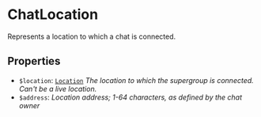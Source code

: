 # ChatLocation	

Represents a location to which a chat is connected.	

## Properties	

- `$location`: [`Location`](Location.md) _The location to which the supergroup is connected. Can't be a live location._
- `$address`: _Location address; 1-64 characters, as defined by the chat owner_

